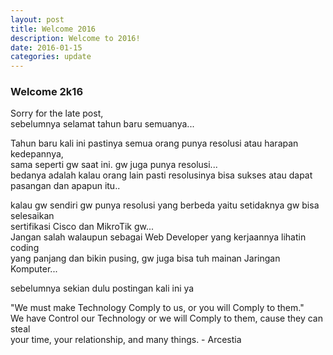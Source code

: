 ```yaml
---
layout: post
title: Welcome 2016
description: Welcome to 2016!
date: 2016-01-15
categories: update
---
```

### Welcome 2k16

Sorry for the late post, </br>
sebelumnya selamat tahun baru semuanya... </br>

Tahun baru kali ini pastinya semua orang punya resolusi atau harapan kedepannya, </br>
sama seperti gw saat ini. gw juga punya resolusi... </br>
bedanya adalah kalau orang lain pasti resolusinya bisa sukses atau dapat pasangan dan apapun itu.. </br>

kalau gw sendiri gw punya resolusi yang berbeda yaitu setidaknya gw bisa selesaikan </br>
sertifikasi Cisco dan MikroTik gw... </br>
Jangan salah walaupun sebagai Web Developer yang kerjaannya lihatin coding </br>
yang panjang dan bikin pusing, gw juga bisa tuh mainan Jaringan Komputer... </br>

sebelumnya sekian dulu postingan kali ini ya </br>

"We must make Technology Comply to us, or you will Comply to them." </br>
We have Control our Technology or we will Comply to them, cause they can steal </br>
your time, your relationship, and many things. - Arcestia </br>
